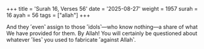 +++
title = 'Surah 16, Verses 56'
date = '2025-08-27'
weight = 1957
surah = 16
ayah = 56
tags = ["allah"]
+++

And they ˹even˺ assign to those ˹idols˺—who know nothing—a share of what We have provided for them. By Allah! You will certainly be questioned about whatever ˹lies˺ you used to fabricate ˹against Allah˺.